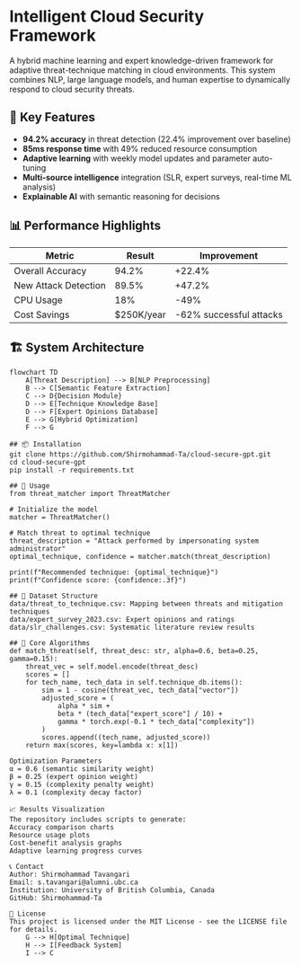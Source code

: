 # Intelligent Cloud Security Framework

A hybrid machine learning and expert knowledge-driven framework for adaptive threat-technique matching in cloud environments. This system combines NLP, large language models, and human expertise to dynamically respond to cloud security threats.

## 🚀 Key Features

- **94.2% accuracy** in threat detection (22.4% improvement over baseline)
- **85ms response time** with 49% reduced resource consumption
- **Adaptive learning** with weekly model updates and parameter auto-tuning
- **Multi-source intelligence** integration (SLR, expert surveys, real-time ML analysis)
- **Explainable AI** with semantic reasoning for decisions

## 📊 Performance Highlights

| Metric | Result | Improvement |
|--------|--------|-------------|
| Overall Accuracy | 94.2% | +22.4% |
| New Attack Detection | 89.5% | +47.2% |
| CPU Usage | 18% | -49% |
| Cost Savings | $250K/year | -62% successful attacks |

## 🏗️ System Architecture

```mermaid
flowchart TD
    A[Threat Description] --> B[NLP Preprocessing]
    B --> C[Semantic Feature Extraction]
    C --> D{Decision Module}
    D --> E[Technique Knowledge Base]
    D --> F[Expert Opinions Database]
    E --> G[Hybrid Optimization]
    F --> G

## 📦 Installation
git clone https://github.com/Shirmohammad-Ta/cloud-secure-gpt.git
cd cloud-secure-gpt
pip install -r requirements.txt

## 🧮 Usage
from threat_matcher import ThreatMatcher

# Initialize the model
matcher = ThreatMatcher()

# Match threat to optimal technique
threat_description = "Attack performed by impersonating system administrator"
optimal_technique, confidence = matcher.match(threat_description)

print(f"Recommended technique: {optimal_technique}")
print(f"Confidence score: {confidence:.3f}")

## 📁 Dataset Structure
data/threat_to_technique.csv: Mapping between threats and mitigation techniques
data/expert_survey_2023.csv: Expert opinions and ratings
data/slr_challenges.csv: Systematic literature review results

## 🎯 Core Algorithms
def match_threat(self, threat_desc: str, alpha=0.6, beta=0.25, gamma=0.15):
    threat_vec = self.model.encode(threat_desc)
    scores = []
    for tech_name, tech_data in self.technique_db.items():
        sim = 1 - cosine(threat_vec, tech_data["vector"])
        adjusted_score = (
            alpha * sim +
            beta * (tech_data["expert_score"] / 10) +
            gamma * torch.exp(-0.1 * tech_data["complexity"])
        )
        scores.append((tech_name, adjusted_score))
    return max(scores, key=lambda x: x[1])

Optimization Parameters
α = 0.6 (semantic similarity weight)
β = 0.25 (expert opinion weight)
γ = 0.15 (complexity penalty weight)
λ = 0.1 (complexity decay factor)

📈 Results Visualization
The repository includes scripts to generate:
Accuracy comparison charts
Resource usage plots
Cost-benefit analysis graphs
Adaptive learning progress curves

📞 Contact
Author: Shirmohammad Tavangari
Email: s.tavangari@alumni.ubc.ca
Institution: University of British Columbia, Canada
GitHub: Shirmohammad-Ta

📄 License
This project is licensed under the MIT License - see the LICENSE file for details.
    G --> H[Optimal Technique]
    H --> I[Feedback System]
    I --> C
